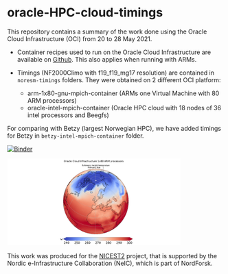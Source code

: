 # oracle-HPC-cloud-timings

This repository contains a summary of the work done using the Oracle Cloud Infrastructure (OCI) from 20 to 28 May 2021.

- Container recipes used to run on the Oracle Cloud Infrastructure are available on [Github](https://github.com/NordicESMhub/container-noresm). This also applies when running with ARMs.

- Timings (NF2000Climo with f19_f19_mg17 resolution) are contained in `noresm-timings` folders. They were obtained on 2 different OCI platform:

    - arm-1x80-gnu-mpich-container (ARMs one Virtual Machine with 80 ARM processors)
    - oracle-intel-mpich-container (Oracle HPC cloud with 18 nodes of 36 intel processors and Beegfs)

For comparing with Betzy (largest Norwegian HPC), we have added timings for Betzy in `betzy-intel-mpich-container` folder.

[![Binder](https://mybinder.org/badge_logo.svg)](https://mybinder.org/v2/gh/NordicESMhub/oracle-HPC-cloud-timings/HEAD)


<img src="noresm-nf2000climo-arm-1VMx80.gif" width="80%" />


This work was produced for the [NICEST2](https://neic.no/nicest2/) project, that is supported by the Nordic e-Infrastructure Collaboration (NeIC), which is part of NordForsk.
